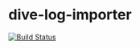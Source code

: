 # dive-log-importer


[![Build Status](https://github.com/kajyr/dive-log-importer/workflows/test/badge.svg)](https://github.com/kajyr/dive-log-importer/actions)
